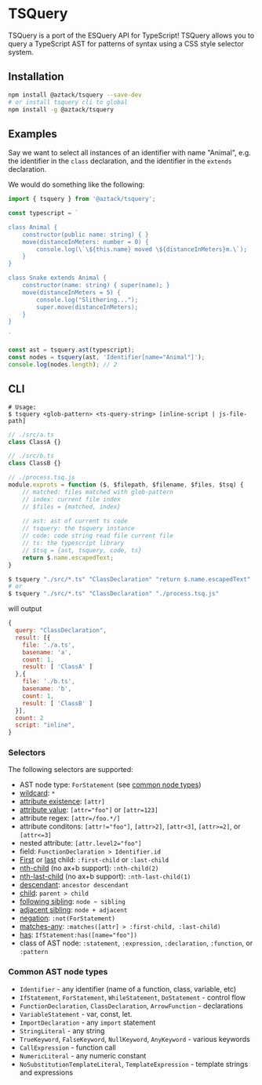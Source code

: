 # TSQuery

TSQuery is a port of the ESQuery API for TypeScript! TSQuery allows you to query a TypeScript AST for patterns of syntax using a CSS style selector system. 

## Installation

```sh
npm install @aztack/tsquery --save-dev
# or install tsquery cli to global
npm install -g @aztack/tsquery
```

## Examples

Say we want to select all instances of an identifier with name "Animal", e.g. the identifier in the `class` declaration, and the identifier in the `extends` declaration.

We would do something like the following:

```ts
import { tsquery } from '@aztack/tsquery';

const typescript = `

class Animal {
    constructor(public name: string) { }
    move(distanceInMeters: number = 0) {
        console.log(\`\${this.name} moved \${distanceInMeters}m.\`);
    }
}

class Snake extends Animal {
    constructor(name: string) { super(name); }
    move(distanceInMeters = 5) {
        console.log("Slithering...");
        super.move(distanceInMeters);
    }
}

`

const ast = tsquery.ast(typescript);
const nodes = tsquery(ast, 'Identifier[name="Animal"]');
console.log(nodes.length); // 2
```

## CLI
```
# Usage:
$ tsquery <glob-pattern> <ts-query-string> [inline-script | js-file-path]
```

```ts
// ./src/a.ts
class ClassA {}

// ./src/b.ts
class ClassB {}

// ./process.tsq.js
module.exprots = function ($, $filepath, $filename, $files, $tsq) {
    // matched: files matched with glob-pattern
    // index: current file index
    // $files = {matched, index}
    
    // ast: ast of current ts code
    // tsquery: the tsquery instance
    // code: code string read file current file
    // ts: the typescript library
    // $tsq = {ast, tsquery, code, ts}
    return $.name.escapedText;
}
```

```bash
$ tsquery "./src/*.ts" "ClassDeclaration" "return $.name.escapedText"
# or
$ tsquery "./src/*.ts" "ClassDeclaration" "./process.tsq.js"
```
will output

```js
{
  query: "ClassDeclaration",
  result: [{
    file: './a.ts',
    basename: 'a',
    count: 1,
    result: [ 'ClassA' ]
  },{
    file: './b.ts',
    basename: 'b',
    count: 1,
    result: [ 'ClassB' ]
  }],
  count: 2
  script: "inline",
}
```

### Selectors

The following selectors are supported:

* AST node type: `ForStatement` (see [common node types](#common-ast-node-types))
* [wildcard](http://dev.w3.org/csswg/selectors4/#universal-selector): `*`
* [attribute existence](http://dev.w3.org/csswg/selectors4/#attribute-selectors): `[attr]`
* [attribute value](http://dev.w3.org/csswg/selectors4/#attribute-selectors): `[attr="foo"]` or `[attr=123]`
* attribute regex: `[attr=/foo.*/]`
* attribute conditons: `[attr!="foo"]`, `[attr>2]`, `[attr<3]`, `[attr>=2]`, or `[attr<=3]`
* nested attribute: `[attr.level2="foo"]`
* field: `FunctionDeclaration > Identifier.id`
* [First](http://dev.w3.org/csswg/selectors4/#the-first-child-pseudo) or [last](http://dev.w3.org/csswg/selectors4/#the-last-child-pseudo) child: `:first-child` or `:last-child`
* [nth-child](http://dev.w3.org/csswg/selectors4/#the-nth-child-pseudo) (no ax+b support): `:nth-child(2)`
* [nth-last-child](http://dev.w3.org/csswg/selectors4/#the-nth-last-child-pseudo) (no ax+b support): `:nth-last-child(1)`
* [descendant](http://dev.w3.org/csswg/selectors4/#descendant-combinators): `ancestor descendant`
* [child](http://dev.w3.org/csswg/selectors4/#child-combinators): `parent > child`
* [following sibling](http://dev.w3.org/csswg/selectors4/#general-sibling-combinators): `node ~ sibling`
* [adjacent sibling](http://dev.w3.org/csswg/selectors4/#adjacent-sibling-combinators): `node + adjacent`
* [negation](http://dev.w3.org/csswg/selectors4/#negation-pseudo): `:not(ForStatement)`
* [matches-any](http://dev.w3.org/csswg/selectors4/#matches): `:matches([attr] > :first-child, :last-child)`
* [has](https://drafts.csswg.org/selectors-4/#has-pseudo): `IfStatement:has([name="foo"])`
* class of AST node: `:statement`, `:expression`, `:declaration`, `:function`, or `:pattern`

### Common AST node types

* `Identifier` - any identifier (name of a function, class, variable, etc)
* `IfStatement`, `ForStatement`, `WhileStatement`, `DoStatement` - control flow
* `FunctionDeclaration`, `ClassDeclaration`, `ArrowFunction` - declarations
* `VariableStatement` - var, const, let.
* `ImportDeclaration` - any `import` statement
* `StringLiteral` - any string
* `TrueKeyword`, `FalseKeyword`, `NullKeyword`, `AnyKeyword` - various keywords
* `CallExpression` - function call
* `NumericLiteral` - any numeric constant
* `NoSubstitutionTemplateLiteral`, `TemplateExpression` - template strings and expressions
